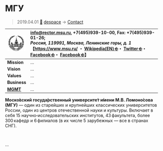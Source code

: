 # МГУ
> 2019.04.01 [🚀](../../index/index.md) [despace](../index.md) → [Contact](../contact.md)

|[![](../f/con/m/msu_logo1_thumb.jpg)](../f/con/m/msu_logo1.png)|<info@rector.msu.ru>, +7(495)939-10-00, Fax: +7(495)939-01-26;<br> *Россия, 119991, Москва, Ленинские горы, д. 1*<br> 【<https://www.msu.ru/> ・ [Wikipedia(EN) ⎆](https://en.wikipedia.org/wiki/Moscow_State_University)・ [Twitter ⎆](https://twitter.com/MSU_1755)・ [Facebook ⎆](https://www.facebook.com/MoscowStateUniversity)・ [Facebook ⎆](https://www.facebook.com/dnevnik.msu)】|
|:--|:--|
|**Mission**|…|
|**Vision**|…|
|**Values**|…|
|**Business**|…|
|**[MGMT](../mgmt.md)**|…|

**Моско́вский госуда́рственный университе́т и́мени М.В. Ломоно́сова (МГУ)** — один из старейших и крупнейших классических университетов России, один из центров отечественной науки и культуры. Включает в себя 15 научно‑исследовательских институтов, 43 факультета, более 300 кафедр и 6 филиалов (в их числе 5 зарубежных — все в странах СНГ).


<p style="page-break-after:always"> </p>

…
